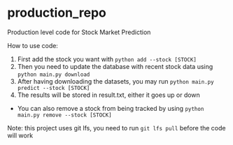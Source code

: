 # production_repo
Production level code for Stock Market Prediction

How to use code:
1) First add the stock you want with `python add --stock [STOCK]`
2) Then you need to update the database with recent stock data using `python main.py download`
3) After having downloading the datasets, you may run `python main.py predict --stock [STOCK]`
4) The results will be stored in result.txt, either it goes up or down

 - You can also remove a stock from being tracked by using `python main.py remove --stock [STOCK]`
 
 Note: this project uses git lfs, you need to run `git lfs pull` before the code will work
